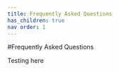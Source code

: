 ```yaml
---
title: Frequently Asked Questions
has_children: true
nav order: 1
---
```


#Frequently Asked Questions

Testing here
